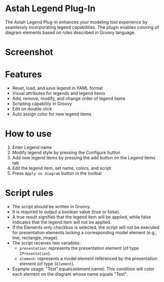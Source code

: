 # Astah Legend Plug-In

The Astah Legend Plug-in enhances your modeling tool experience by seamlessly incorporating legend capabilities. The plugin enables coloring of
diagram elements based on rules described in Groovy language.

# Screenshot

# Features

- Reset, load, and save legend in YAML format
- Visual attributes for legends and legend items
- Add, remove, modify, and change order of legend items
- Scripting capability in Groovy
- Edit on double click
- Auto assign color for new legend items

# How to use

1. Enter Legend name
2. Modify legend style by pressing the Configure button
3. Add new legend items by pressing the add button on the Legend items tab
4. Edit the legend item, set name, colors, and script
5. Press `Apply on diagram` button in the toolbar

# Script rules

- The script should be written in Groovy.
- It is required to output a boolean value (true or false).
- A true result signifies that the legend item will be applied, while false indicates that the legend item will not be applied.
- If the Elements only checkbox is selected, the script will not be executed for presentation elements lacking a corresponding model element (e.g., line, rectangle, image).
- The script receives two variables:
  - `presentation`: represents the presentation element (of type `IPresentation`).
  - `element`: represents a model element referenced by the presentation element (of type `IElement`).
- Example usage: "Test".equals(element.name). This condition will color each element on the diagram whose name equals "Test".
